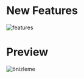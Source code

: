 # New Features

![features](https://github.com/hasansaid/AlphaStellarCase/blob/master/new%20features.gif)


# Preview

![önizleme](https://github.com/hasansaid/AlphaStellarCase/blob/master/önizleme.gif)




